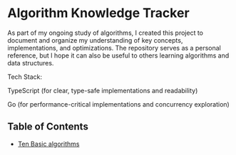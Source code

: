 # Algorithm Knowledge Tracker

As part of my ongoing study of algorithms, I created this project to document and organize my understanding of key concepts, implementations, and optimizations. The repository serves as a personal reference, but I hope it can also be useful to others learning algorithms and data structures.

Tech Stack:

TypeScript (for clear, type-safe implementations and readability)

Go (for performance-critical implementations and concurrency exploration)


## Table of Contents
- [Ten Basic algorithms](#ten-basic-algorithms)